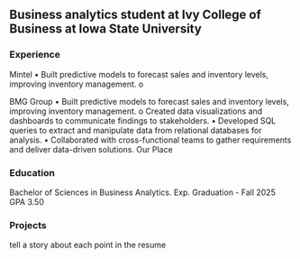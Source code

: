 ## Business analytics student at Ivy College of Business at Iowa State University

### Experience
Mintel
  •	Built predictive models to forecast sales and inventory levels, improving inventory management.
    o	

BMG Group 
  •	Built predictive models to forecast sales and inventory levels, improving inventory management.
    o	Created data visualizations and dashboards to communicate findings to stakeholders.
  •	Developed SQL queries to extract and manipulate data from relational databases for analysis.
  •	Collaborated with cross-functional teams to gather requirements and deliver data-driven solutions.
    Our Place 

### Education
Bachelor of Sciences in Business Analytics. Exp. Graduation - Fall 2025
GPA 3.50

### Projects
tell a story about each point in the resume 

